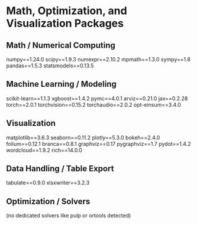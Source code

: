 # Math, Optimization, and Visualization Packages

## Math / Numerical Computing
numpy==1.24.0
scipy==1.9.3
numexpr==2.10.2
mpmath==1.3.0
sympy==1.8
pandas==1.5.3
statsmodels==0.13.5

## Machine Learning / Modeling
scikit-learn==1.1.3
xgboost==1.4.2
pymc==4.0.1
arviz==0.21.0
jax==0.2.28
torch==2.0.1
torchvision==0.15.2
torchaudio==2.0.2
opt-einsum==3.4.0

## Visualization
matplotlib==3.6.3
seaborn==0.11.2
plotly==5.3.0
bokeh==2.4.0
folium==0.12.1
branca==0.8.1
graphviz==0.17
pygraphviz==1.7
pydot==1.4.2
wordcloud==1.9.2
rich==14.0.0

## Data Handling / Table Export
tabulate==0.9.0
xlsxwriter==3.2.3

## Optimization / Solvers
(no dedicated solvers like pulp or ortools detected)

